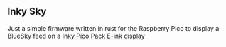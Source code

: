 ## Inky Sky

Just a simple firmware written in rust for the Raspberry Pico to display a BlueSky feed on a [Inky Pico Pack E-ink display](https://shop.pimoroni.com/products/pico-inky-pack?variant=40044626051155)